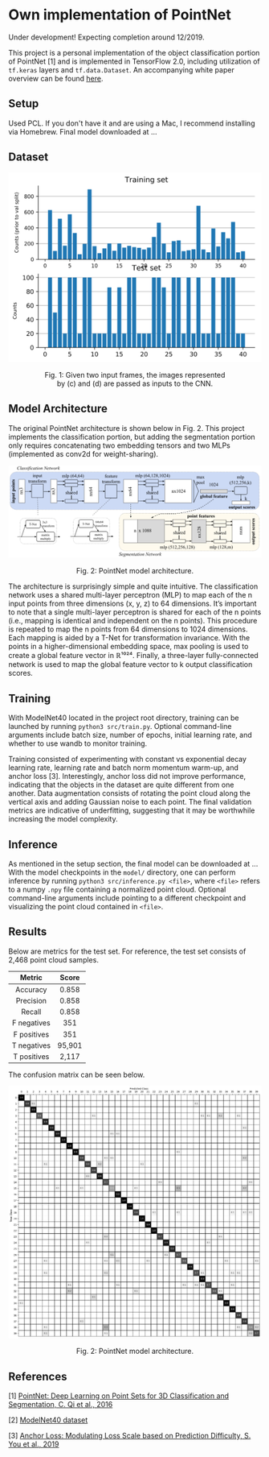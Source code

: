 # Own implementation of PointNet
Under development! Expecting completion around 12/2019.

This project is a personal implementation of the object classification portion of PointNet [1] and is implemented in TensorFlow 2.0, including utilization of `tf.keras` layers and `tf.data.Dataset`. An accompanying white paper overview can be found [here](https://medium.com/@luis_gonzales/an-in-depth-look-at-pointnet-111d7efdaa1a).

## Setup
Used PCL. If you don't have it and are using a Mac, I recommend installing via Homebrew. Final model downloaded at ...

## Dataset

<div align="center">
  <p><img src="figs/hist.svg"></p>
  <p>Fig. 1: Given two input frames, the images represented <br/>by (c) and (d) are passed as inputs to the CNN.</p>
</div>

## Model Architecture
The original PointNet architecture is shown below in Fig. 2. This project implements the classification portion, but adding the segmentation portion only requires concatenating two embedding tensors and two MLPs (implemented as conv2d for weight-sharing).

<div align="center">
  <p><img src="figs/architecture.png"></p>
  <p>Fig. 2: PointNet model architecture.</p>
</div>

The architecture is surprisingly simple and quite intuitive. The classification network uses a shared multi-layer perceptron (MLP) to map each of the n input points from three dimensions (x, y, z) to 64 dimensions. It’s important to note that a single multi-layer perceptron is shared for each of the n points (i.e., mapping is identical and independent on the n points). This procedure is repeated to map the n points from 64 dimensions to 1024 dimensions. Each mapping is aided by a T-Net for transformation invariance. With the points in a higher-dimensional embedding space, max pooling is used to create a global feature vector in ℝ¹⁰²⁴. Finally, a three-layer fully-connected network is used to map the global feature vector to k output classification scores.

## Training
With ModelNet40 located in the project root directory, training can be launched by running `python3 src/train.py`. Optional command-line arguments include batch size, number of epochs, initial learning rate, and whether to use wandb to monitor training.

Training consisted of experimenting with constant vs exponential decay learning rate, learning rate and batch norm momentum warm-up, and anchor loss [3]. Interestingly, anchor loss did not improve performance, indicating that the objects in the dataset are quite different from one another. Data augmentation consists of rotating the point cloud along the vertical axis and adding Gaussian noise to each point. The final validation metrics are indicative of underfitting, suggesting that it may be worthwhile increasing the model complexity.

## Inference
As mentioned in the setup section, the final model can be downloaded at ... With the model checkpoints in the `model/` directory, one can perform inference by running `python3 src/inference.py <file>`, where `<file>` refers to a numpy `.npy` file containing a normalized point cloud. Optional command-line arguments include pointing to a different checkpoint and visualizing the point cloud contained in `<file>`.

## Results
Below are metrics for the test set. For reference, the test set consists of 2,468 point cloud samples.

| Metric      | Score   |
| :---------: |:-------:|
| Accuracy    | 0.858   |
| Precision   | 0.858   |
| Recall      | 0.858   |
| F negatives | 351     |
| F positives | 351     |
| T negatives | 95,901  |
| T positives | 2,117   |

The confusion matrix can be seen below.

<div align="center">
  <p><img src="figs/confusion_matrix.png"></p>
  <p>Fig. 2: PointNet model architecture.</p>
</div>

## References
[1] [PointNet: Deep Learning on Point Sets for 3D Classification and Segmentation, C. Qi et al., 2016](https://arxiv.org/abs/1612.00593)

[2] [ModelNet40 dataset](https://modelnet.cs.princeton.edu)

[3] [Anchor Loss: Modulating Loss Scale based on Prediction Difficulty, S. You et al., 2019](https://arxiv.org/abs/1909.11155)
